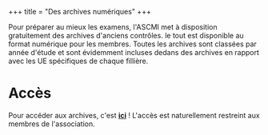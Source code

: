 +++
title = "Des archives numériques"
+++

Pour préparer au mieux les examens, l'ASCMI met à disposition gratuitement des archives d'anciens contrôles. le tout est disponible au format numérique pour les membres. Toutes les archives sont classées par année d'étude et sont évidemment incluses dedans des archives en rapport avec les UE spécifiques de chaque fillière.

<!--more-->

# Accès

Pour accéder aux archives, c'est **[ici](https://cloud.ascmi.u-strasbg.fr)** ! L'accès est naturellement restreint aux membres de l'association.